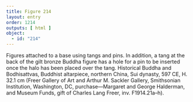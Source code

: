 ```yaml
---
title: Figure 214
layout: entry
order: 1214
outputs: [ html ]
object:
  - id: "214"
---
```


Figures attached to a base using tangs and pins. In addition, a tang at the back of the gilt bronze Buddha figure has a hole for a pin to be inserted once the halo has been placed over the tang. Historical Buddha and Bodhisattvas, Buddhist altarpiece, northern China, Sui dynasty, 597 CE, H. 32.1 cm (Freer Gallery of Art and Arthur M. Sackler Gallery, Smithsonian Institution, Washington, DC, purchase—Margaret and George Halderman, and Museum Funds, gift of Charles Lang Freer, inv. F1914.21a–h).
